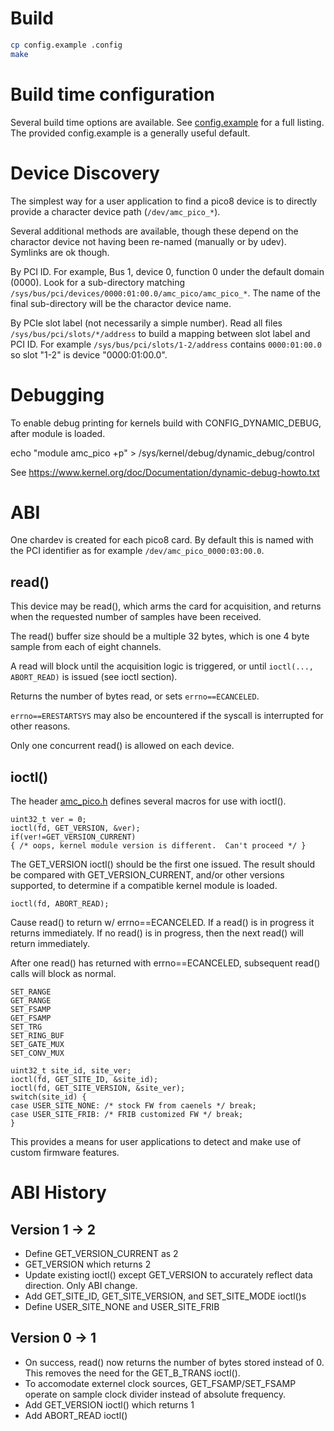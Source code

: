 Build
=====

```sh
cp config.example .config
make
```

Build time configuration
========================

Several build time options are available.
See [config.example](config.example) for a full listing.
The provided config.example is a generally useful default.

Device Discovery
================

The simplest way for a user application to find a pico8 device
is to directly provide a character device path (```/dev/amc_pico_*```).

Several additional methods are available, though these depend on the
charactor device not having been re-named (manually or by udev).
Symlinks are ok though.

By PCI ID.  For example,  Bus 1, device 0, function 0 under the default domain (0000).
Look for a sub-directory matching ```/sys/bus/pci/devices/0000:01:00.0/amc_pico/amc_pico_*```.
The name of the final sub-directory will be the charactor device name.

By PCIe slot label (not necessarily a simple number).
Read all files ```/sys/bus/pci/slots/*/address``` to build a mapping between slot label
and PCI ID.
For example ```/sys/bus/pci/slots/1-2/address``` contains ```0000:01:00.0```
so slot "1-2" is device "0000:01:00.0".

Debugging
=========

To enable debug printing for kernels build with CONFIG_DYNAMIC_DEBUG,
after module is loaded.

echo "module amc_pico +p" > /sys/kernel/debug/dynamic_debug/control

See https://www.kernel.org/doc/Documentation/dynamic-debug-howto.txt

ABI
===

One chardev is created for each pico8 card.
By default this is named with the PCI identifier as
for example ```/dev/amc_pico_0000:03:00.0```.

read()
------

This device may be read(), which arms the card
for acquisition, and returns when the requested number
of samples have been received.

The read() buffer size should be a multiple 32 bytes,
which is one 4 byte sample from each of eight channels.

A read will block until the acquisition logic is triggered,
or until ```ioctl(..., ABORT_READ)``` is issued (see ioctl section).

Returns the number of bytes read, or sets ```errno==ECANCELED```.

```errno==ERESTARTSYS``` may also be encountered if the syscall is
interrupted for other reasons.

Only one concurrent read() is allowed on each device.

ioctl()
-------

The header [amc_pico.h](amc_pico.h) defines several
macros for use with ioctl().

```
uint32_t ver = 0;
ioctl(fd, GET_VERSION, &ver);
if(ver!=GET_VERSION_CURRENT)
{ /* oops, kernel module version is different.  Can't proceed */ }
```

The GET_VERSION ioctl() should be the first one issued.
The result should be compared with GET_VERSION_CURRENT,
and/or other versions supported,
to determine if a compatible kernel module is loaded.

```
ioctl(fd, ABORT_READ);
```

Cause read() to return w/ errno==ECANCELED.
If a read() is in progress it returns immediately.
If no read() is in progress, then the next read() will return immediately.

After one read() has returned with errno==ECANCELED, subsequent read() calls
will block as normal.


```
SET_RANGE
GET_RANGE
SET_FSAMP
GET_FSAMP
SET_TRG
SET_RING_BUF
SET_GATE_MUX
SET_CONV_MUX
```

```
uint32_t site_id, site_ver;
ioctl(fd, GET_SITE_ID, &site_id);
ioctl(fd, GET_SITE_VERSION, &site_ver);
switch(site_id) {
case USER_SITE_NONE: /* stock FW from caenels */ break;
case USER_SITE_FRIB: /* FRIB customized FW */ break;
}
```

This provides a means for user applications
to detect and make use of custom firmware features.

ABI History
===========

Version 1 -> 2
--------------

* Define GET_VERSION_CURRENT as 2
* GET_VERSION which returns 2
* Update existing ioctl() except GET_VERSION to accurately reflect data direction.  Only ABI change.
* Add GET_SITE_ID, GET_SITE_VERSION, and SET_SITE_MODE ioctl()s
* Define USER_SITE_NONE and USER_SITE_FRIB

Version 0 -> 1
--------------

* On success, read() now returns the number of bytes stored instead of 0.  This removes the need for the GET_B_TRANS ioctl().
* To accomodate externel clock sources, GET_FSAMP/SET_FSAMP operate on sample clock divider instead of absolute frequency.
* Add GET_VERSION ioctl() which returns 1
* Add ABORT_READ ioctl()
